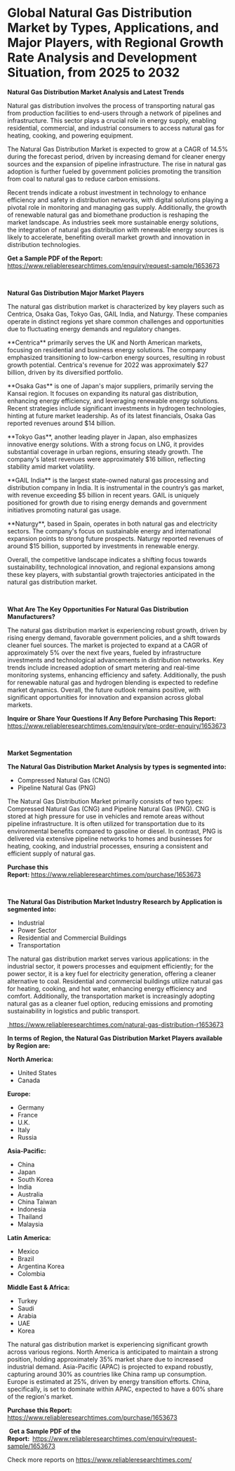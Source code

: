 <p><h1>Global Natural Gas Distribution Market by Types, Applications, and Major Players, with Regional Growth Rate Analysis and Development Situation, from 2025 to 2032</h1></p><p><strong>Natural Gas Distribution Market Analysis and Latest Trends</strong></p>
<p><p>Natural gas distribution involves the process of transporting natural gas from production facilities to end-users through a network of pipelines and infrastructure. This sector plays a crucial role in energy supply, enabling residential, commercial, and industrial consumers to access natural gas for heating, cooking, and powering equipment. </p><p>The Natural Gas Distribution Market is expected to grow at a CAGR of 14.5% during the forecast period, driven by increasing demand for cleaner energy sources and the expansion of pipeline infrastructure. The rise in natural gas adoption is further fueled by government policies promoting the transition from coal to natural gas to reduce carbon emissions. </p><p>Recent trends indicate a robust investment in technology to enhance efficiency and safety in distribution networks, with digital solutions playing a pivotal role in monitoring and managing gas supply. Additionally, the growth of renewable natural gas and biomethane production is reshaping the market landscape. As industries seek more sustainable energy solutions, the integration of natural gas distribution with renewable energy sources is likely to accelerate, benefiting overall market growth and innovation in distribution technologies.</p></p>
<p><strong>Get a Sample PDF of the Report:&nbsp;</strong> <a href="https://www.reliableresearchtimes.com/enquiry/request-sample/1653673?utm_campaign=3036&utm_medium=2&utm_source=Github&utm_content=ia&utm_term=05032025&utm_id=natural-gas-distribution">https://www.reliableresearchtimes.com/enquiry/request-sample/1653673</a></p>
<p>&nbsp;</p>
<p><strong>Natural Gas Distribution Major Market Players</strong></p>
<p><p>The natural gas distribution market is characterized by key players such as Centrica, Osaka Gas, Tokyo Gas, GAIL India, and Naturgy. These companies operate in distinct regions yet share common challenges and opportunities due to fluctuating energy demands and regulatory changes.</p><p>**Centrica** primarily serves the UK and North American markets, focusing on residential and business energy solutions. The company emphasized transitioning to low-carbon energy sources, resulting in robust growth potential. Centrica's revenue for 2022 was approximately $27 billion, driven by its diversified portfolio.</p><p>**Osaka Gas** is one of Japan's major suppliers, primarily serving the Kansai region. It focuses on expanding its natural gas distribution, enhancing energy efficiency, and leveraging renewable energy solutions. Recent strategies include significant investments in hydrogen technologies, hinting at future market leadership. As of its latest financials, Osaka Gas reported revenues around $14 billion.</p><p>**Tokyo Gas**, another leading player in Japan, also emphasizes innovative energy solutions. With a strong focus on LNG, it provides substantial coverage in urban regions, ensuring steady growth. The company's latest revenues were approximately $16 billion, reflecting stability amid market volatility.</p><p>**GAIL India** is the largest state-owned natural gas processing and distribution company in India. It is instrumental in the country’s gas market, with revenue exceeding $5 billion in recent years. GAIL is uniquely positioned for growth due to rising energy demands and government initiatives promoting natural gas usage.</p><p>**Naturgy**, based in Spain, operates in both natural gas and electricity sectors. The company's focus on sustainable energy and international expansion points to strong future prospects. Naturgy reported revenues of around $15 billion, supported by investments in renewable energy.</p><p>Overall, the competitive landscape indicates a shifting focus towards sustainability, technological innovation, and regional expansions among these key players, with substantial growth trajectories anticipated in the natural gas distribution market.</p></p>
<p>&nbsp;</p>
<p><strong>What Are The Key Opportunities For Natural Gas Distribution Manufacturers?</strong></p>
<p><p>The natural gas distribution market is experiencing robust growth, driven by rising energy demand, favorable government policies, and a shift towards cleaner fuel sources. The market is projected to expand at a CAGR of approximately 5% over the next five years, fueled by infrastructure investments and technological advancements in distribution networks. Key trends include increased adoption of smart metering and real-time monitoring systems, enhancing efficiency and safety. Additionally, the push for renewable natural gas and hydrogen blending is expected to redefine market dynamics. Overall, the future outlook remains positive, with significant opportunities for innovation and expansion across global markets.</p></p>
<p><strong>Inquire or Share Your Questions If Any Before Purchasing This Report:</strong> <a href="https://www.reliableresearchtimes.com/enquiry/pre-order-enquiry/1653673?utm_campaign=3036&utm_medium=2&utm_source=Github&utm_content=ia&utm_term=05032025&utm_id=natural-gas-distribution">https://www.reliableresearchtimes.com/enquiry/pre-order-enquiry/1653673</a></p>
<p>&nbsp;</p>
<p><strong>Market Segmentation</strong></p>
<p><strong>The Natural Gas Distribution Market Analysis by types is segmented into:</strong></p>
<p><ul><li>Compressed Natural Gas (CNG)</li><li>Pipeline Natural Gas (PNG)</li></ul></p>
<p><p>The Natural Gas Distribution Market primarily consists of two types: Compressed Natural Gas (CNG) and Pipeline Natural Gas (PNG). CNG is stored at high pressure for use in vehicles and remote areas without pipeline infrastructure. It is often utilized for transportation due to its environmental benefits compared to gasoline or diesel. In contrast, PNG is delivered via extensive pipeline networks to homes and businesses for heating, cooking, and industrial processes, ensuring a consistent and efficient supply of natural gas.</p></p>
<p><strong>Purchase this Report:&nbsp;</strong><a href="https://www.reliableresearchtimes.com/purchase/1653673?utm_campaign=3036&utm_medium=2&utm_source=Github&utm_content=ia&utm_term=05032025&utm_id=natural-gas-distribution">https://www.reliableresearchtimes.com/purchase/1653673</a></p>
<p>&nbsp;</p>
<p><strong>The Natural Gas Distribution Market Industry Research by Application is segmented into:</strong></p>
<p><ul><li>Industrial</li><li>Power Sector</li><li>Residential and Commercial Buildings</li><li>Transportation</li></ul></p>
<p><p>The natural gas distribution market serves various applications: in the industrial sector, it powers processes and equipment efficiently; for the power sector, it is a key fuel for electricity generation, offering a cleaner alternative to coal. Residential and commercial buildings utilize natural gas for heating, cooking, and hot water, enhancing energy efficiency and comfort. Additionally, the transportation market is increasingly adopting natural gas as a cleaner fuel option, reducing emissions and promoting sustainability in logistics and public transport.</p></p>
<p><a href="https://www.reliableresearchtimes.com/natural-gas-distribution-r1653673?utm_campaign=3036&utm_medium=2&utm_source=Github&utm_content=ia&utm_term=05032025&utm_id=natural-gas-distribution">&nbsp;https://www.reliableresearchtimes.com/natural-gas-distribution-r1653673</a></p>
<p><strong>In terms of Region, the Natural Gas Distribution Market Players available by Region are:</strong></p>
<p>
    <p> <strong> North America: </strong>
        <ul>
            <li>United States</li>
            <li>Canada</li>
        </ul>
        </p> 
    <p> <strong> Europe: </strong>
        <ul>
            <li>Germany</li>
            <li>France</li>
            <li>U.K.</li>
            <li>Italy</li>
            <li>Russia</li>
        </ul>
        </p> 
    <p> <strong> Asia-Pacific: </strong>
        <ul>
            <li>China</li>
            <li>Japan</li>
            <li>South Korea</li>
            <li>India</li>
            <li>Australia</li>
            <li>China Taiwan</li>
            <li>Indonesia</li>
            <li>Thailand</li>
            <li>Malaysia</li>
        </ul>
        </p> 
    <p> <strong> Latin America: </strong>
        <ul>
            <li>Mexico</li>
            <li>Brazil</li>
            <li>Argentina Korea</li>
            <li>Colombia</li>
        </ul>
        </p> 
    <p> <strong> Middle East & Africa: </strong>
        <ul>
            <li>Turkey</li>
            <li>Saudi</li>
            <li>Arabia</li>
            <li>UAE</li>
            <li>Korea</li>
        </ul>
    </p>
    </p>
<p><p>The natural gas distribution market is experiencing significant growth across various regions. North America is anticipated to maintain a strong position, holding approximately 35% market share due to increased industrial demand. Asia-Pacific (APAC) is projected to expand robustly, capturing around 30% as countries like China ramp up consumption. Europe is estimated at 25%, driven by energy transition efforts. China, specifically, is set to dominate within APAC, expected to have a 60% share of the region's market.</p></p>
<p><strong>Purchase this Report: </strong><a href="https://www.reliableresearchtimes.com/purchase/1653673?utm_campaign=3036&utm_medium=2&utm_source=Github&utm_content=ia&utm_term=05032025&utm_id=natural-gas-distribution">https://www.reliableresearchtimes.com/purchase/1653673</a></p>
<p>&nbsp;<strong>Get a Sample PDF of the Report:&nbsp;&nbsp;</strong><a href="https://www.reliableresearchtimes.com/enquiry/request-sample/1653673?utm_campaign=3036&utm_medium=2&utm_source=Github&utm_content=ia&utm_term=05032025&utm_id=natural-gas-distribution">https://www.reliableresearchtimes.com/enquiry/request-sample/1653673</a></p>
<p><strong></strong></p>
<p>Check more reports on <a href="https://www.reliableresearchtimes.com/?utm_campaign=3036&utm_medium=2&utm_source=Github&utm_content=ia&utm_term=05032025&utm_id=natural-gas-distribution">https://www.reliableresearchtimes.com/</a></p>